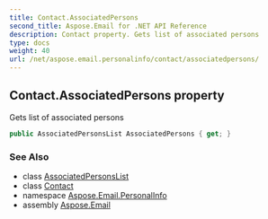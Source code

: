 ```yaml
---
title: Contact.AssociatedPersons
second_title: Aspose.Email for .NET API Reference
description: Contact property. Gets list of associated persons
type: docs
weight: 40
url: /net/aspose.email.personalinfo/contact/associatedpersons/
---
```

## Contact.AssociatedPersons property

Gets list of associated persons

```csharp
public AssociatedPersonsList AssociatedPersons { get; }
```

### See Also

* class [AssociatedPersonsList](../../associatedpersonslist/)
* class [Contact](../)
* namespace [Aspose.Email.PersonalInfo](../../contact/)
* assembly [Aspose.Email](../../../)


